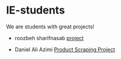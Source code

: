# IE-students

We are students with great projects!

- roozbeh sharifnasab [project](https://github.com/rsharifnasab/os_project)

- Daniel Ali Azimi [Product Scraping Project](https://github.com/Danny1379/Product_info_scraping)
